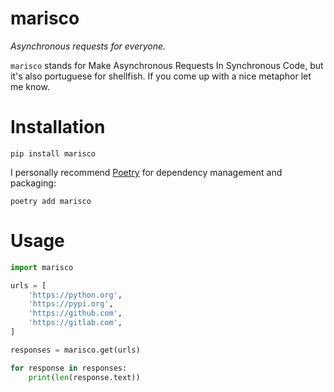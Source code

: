 # marisco

_Asynchronous requests for everyone._

`marisco` stands for Make Asynchronous Requests In Synchronous Code, but it's also portuguese for shellfish. If you come up with a nice metaphor let me know.


# Installation

```
pip install marisco
```

I personally recommend [Poetry](https://github.com/sdispater/poetry/) for dependency management and packaging:

```
poetry add marisco
```


# Usage

```python
import marisco

urls = [
    'https://python.org',
    'https://pypi.org',
    'https://github.com',
    'https://gitlab.com',
]

responses = marisco.get(urls)

for response in responses:
    print(len(response.text))
```
